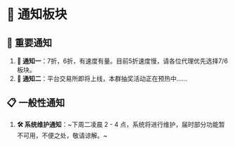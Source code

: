 # 📢 通知板块

## 🌟 重要通知
1. **📣 通知一**：7折，6折，有速度有量。目前5折速度慢，请各位代理优先选择7/6板块。
2. **🎉 通知二**：平台交易所即将上线，本群抽奖活动正在预热中……
## 📋 一般性通知
1. **🛠️ 系统维护通知**：~下周二凌晨 2 - 4 点，系统将进行维护，届时部分功能暂不可用，不便之处，敬请谅解。~